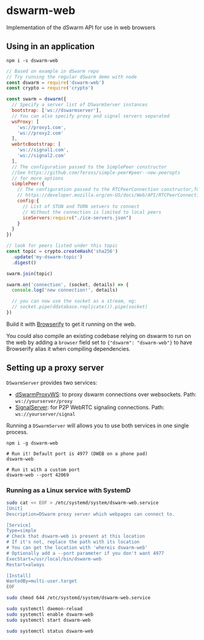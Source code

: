 # dswarm-web
Implementation of the dSwarm API for use in web browsers


## Using in an application

```
npm i -s dswarm-web
```

```js
// Based on example in dSwarm repo
// Try running the regular dSwarm demo with node
const dswarm = require('dswarm-web')
const crypto = require('crypto')

const swarm = dswarm({
  // Specify a server list of DSwarmServer instances
  bootstrap: ['ws://dswarmserver'],
  // You can also specify proxy and signal servers separated
  wsProxy: [
    'ws://proxy1.com',
    'ws://proxy2.com'
  ],
  webrtcBootstrap: [
    'ws://signal1.com',
    'ws://signal2.com'
  ],
  // The configuration passed to the SimplePeer constructor
  //See https://github.com/feross/simple-peer#peer--new-peeropts
  // for more options
  simplePeer:{
    // The configuration passed to the RTCPeerConnection constructor,for more details see
    // https://developer.mozilla.org/en-US/docs/Web/API/RTCPeerConnection/RTCPeerConnection#RTCConfiguration_dictionary
    config:{
      // List of STUN and TURN setvers to connect
      // Without the connection is limited to local peers
      iceServers:require("./ice-servers.json")
    }
  }
})

// look for peers listed under this topic
const topic = crypto.createHash('sha256')
  .update('my-dswarm-topic')
  .digest()

swarm.join(topic)

swarm.on('connection', (socket, details) => {
  console.log('new connection!', details)

  // you can now use the socket as a stream, eg:
  // socket.pipe(ddatabase.replicate()).pipe(socket)
})
```

Build it with [Browserify](http://browserify.org/) to get it running on the web.

You could also compile an existing codebase relying on dswarm to run on the web by adding a `browser` field set to `{"dswarm": "dswarm-web"}` to have Browserify alias it when compiling dependencies.

## Setting up a proxy server

`DSwarmServer` provides two services:

  - [dSwarmProxyWS](https://github.com/RangerMauve/dswarm-proxy-ws): to proxy dswarm connections over websockets. Path: `ws://yourserver/proxy`
  - [SignalServer](https://github.com/dwebprotocol/discovery-swarm-webrtc#server): for P2P WebRTC signaling connections. Path: `ws://yourserver/signal`

Running a `DSwarmServer` will allows you to use both services in one single process.

```
npm i -g dswarm-web

# Run it! Default port is 4977 (DWEB on a phone pad)
dswarm-web

# Run it with a custom port
dswarm-web --port 42069
```

### Running as a Linux service with SystemD

```bash
sudo cat << EOF > /etc/systemd/system/dswarm-web.service
[Unit]
Description=DSwarm proxy server which webpages can connect to.

[Service]
Type=simple
# Check that dswarm-web is present at this location
# If it's not, replace the path with its location
# You can get the location with 'whereis dswarm-web'
# Optionally add a --port parameter if you don't want 4977
ExecStart=/usr/local/bin/dswarm-web
Restart=always

[Install]
WantedBy=multi-user.target
EOF

sudo chmod 644 /etc/systemd/system/dswarm-web.service

sudo systemctl daemon-reload
sudo systemctl enable dswarm-web
sudo systemctl start dswarm-web

sudo systemctl status dswarm-web
```

